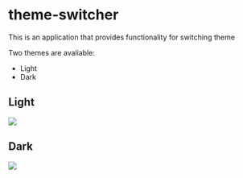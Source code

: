 # theme-switcher

This is an application that provides functionality for switching theme

Two themes are avaliable:

- Light
- Dark

## Light

![](https://user-images.githubusercontent.com/85625266/260078365-5ab58ec1-6c80-40ce-97d2-6fe990629fb3.png)

## Dark

![](https://user-images.githubusercontent.com/85625266/260077905-33b23291-b1d1-400d-a28a-b5678ad69fcf.png)
